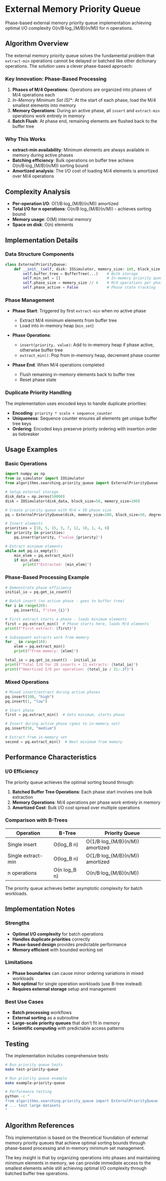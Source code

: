 # External Memory Priority Queue

Phase-based external memory priority queue implementation achieving optimal I/O complexity O(n/B·log_{M/B}(n/M)) for n operations.

## Algorithm Overview

The external memory priority queue solves the fundamental problem that `extract-min` operations cannot be delayed or batched like other dictionary operations. The solution uses a clever phase-based approach:

### Key Innovation: Phase-Based Processing

1. **Phases of M/4 Operations**: Operations are organized into phases of M/4 operations each
2. **In-Memory Minimum Set (S*)**: At the start of each phase, load the M/4 smallest elements into memory
3. **Memory Operations**: During an active phase, all `insert` and `extract-min` operations work entirely in memory
4. **Batch Flush**: At phase end, remaining elements are flushed back to the buffer tree

### Why This Works

- **extract-min availability**: Minimum elements are always available in memory during active phases
- **Batching efficiency**: Bulk operations on buffer tree achieve O(n/B·log_{M/B}(n/M)) sorting bound
- **Amortized analysis**: The I/O cost of loading M/4 elements is amortized over M/4 operations

## Complexity Analysis

- **Per-operation I/O**: O(1/B·log_{M/B}(n/M)) amortized
- **Total I/O for n operations**: O(n/B·log_{M/B}(n/M)) - achieves sorting bound
- **Memory usage**: O(M) internal memory
- **Space on disk**: O(n) elements

## Implementation Details

### Data Structure Components

```python
class ExternalPriorityQueue:
    def __init__(self, disk: IOSimulator, memory_size: int, block_size: int, degree: int):
        self.buffer_tree = BufferTree(...)    # Bulk storage
        self.min_set = []                     # In-memory priority queue (heap)
        self.phase_size = memory_size // 4    # M/4 operations per phase
        self.phase_active = False             # Phase state tracking
```

### Phase Management

- **Phase Start**: Triggered by first `extract-min` when no active phase
  - Extract M/4 minimum elements from buffer tree
  - Load into in-memory heap (`min_set`)
  
- **Phase Operations**: 
  - `insert(priority, value)`: Add to in-memory heap if phase active, otherwise buffer tree
  - `extract_min()`: Pop from in-memory heap, decrement phase counter
  
- **Phase End**: When M/4 operations completed
  - Flush remaining in-memory elements back to buffer tree
  - Reset phase state

### Duplicate Priority Handling

The implementation uses encoded keys to handle duplicate priorities:
- **Encoding**: `priority * scale + sequence_counter`
- **Uniqueness**: Sequence counter ensures all elements get unique buffer tree keys
- **Ordering**: Encoded keys preserve priority ordering with insertion order as tiebreaker

## Usage Examples

### Basic Operations

```python
import numpy as np
from io_simulator import IOSimulator
from algorithms.searching.priority_queue import ExternalPriorityQueue

# Setup external storage
disk_data = np.zeros(50000)
disk = IOSimulator(disk_data, block_size=50, memory_size=200)

# Create priority queue with M/4 = 50 phase size
pq = ExternalPriorityQueue(disk, memory_size=200, block_size=50, degree=8)

# Insert elements
priorities = [10, 5, 15, 3, 7, 12, 18, 1, 4, 6]
for priority in priorities:
    pq.insert(priority, f"value_{priority}")

# Extract minimum elements
while not pq.is_empty():
    min_elem = pq.extract_min()
    if min_elem:
        print(f"Extracted: {min_elem}")
```

### Phase-Based Processing Example

```python
# Demonstrate phase efficiency
initial_io = pq.get_io_count()

# Batch insert (no active phase - goes to buffer tree)
for i in range(20):
    pq.insert(i, f"item_{i}")

# First extract starts a phase - loads minimum elements
first = pq.extract_min()  # Phase starts here, loads M/4 elements
print(f"First extract: {first}")

# Subsequent extracts work from memory
for _ in range(10):
    elem = pq.extract_min()
    print(f"From memory: {elem}")

total_io = pq.get_io_count() - initial_io
print(f"Total I/O for 20 inserts + 11 extracts: {total_io}")
print(f"Amortized I/O per operation: {total_io / 31:.3f}")
```

### Mixed Operations

```python
# Mixed insert/extract during active phases
pq.insert(100, "high")
pq.insert(1, "low")

# Start phase
first = pq.extract_min()  # Gets minimum, starts phase

# Insert during active phase (goes to in-memory set)
pq.insert(50, "medium")

# Extract from in-memory set
second = pq.extract_min()  # Next minimum from memory
```

## Performance Characteristics

### I/O Efficiency

The priority queue achieves the optimal sorting bound through:

1. **Batched Buffer Tree Operations**: Each phase start involves one bulk extraction
2. **Memory Operations**: M/4 operations per phase work entirely in memory  
3. **Amortized Cost**: Bulk I/O cost spread over multiple operations

### Comparison with B-Trees

| Operation | B-Tree | Priority Queue |
|-----------|---------|----------------|
| Single insert | O(log_B n) | O(1/B·log_{M/B}(n/M)) amortized |
| Single extract-min | O(log_B n) | O(1/B·log_{M/B}(n/M)) amortized |
| n operations | O(n log_B n) | O(n/B·log_{M/B}(n/M)) |

The priority queue achieves better asymptotic complexity for batch workloads.

## Implementation Notes

### Strengths
- **Optimal I/O complexity** for batch operations
- **Handles duplicate priorities** correctly
- **Phase-based design** provides predictable performance
- **Memory efficient** with bounded working set

### Limitations
- **Phase boundaries** can cause minor ordering variations in mixed workloads
- **Not optimal** for single operation workloads (use B-tree instead)
- **Requires external storage** setup and management

### Best Use Cases
- **Batch processing** workflows
- **External sorting** as a subroutine
- **Large-scale priority queues** that don't fit in memory
- **Scientific computing** with predictable access patterns

## Testing

The implementation includes comprehensive tests:

```bash
# Run priority queue tests
make test-priority-queue

# Run priority queue example
make example-priority-queue

# Performance testing
python -c "
from algorithms.searching.priority_queue import ExternalPriorityQueue
# ... test large datasets
"
```

## Algorithm References

This implementation is based on the theoretical foundation of external memory priority queues that achieve optimal sorting bounds through phase-based processing and in-memory minimum set management.

The key insight is that by organizing operations into phases and maintaining minimum elements in memory, we can provide immediate access to the smallest elements while still achieving optimal I/O complexity through batched buffer tree operations.